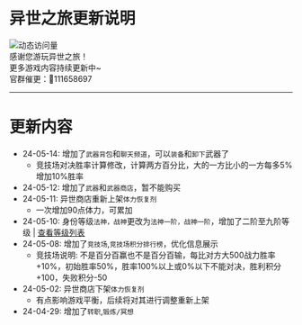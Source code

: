 # 异世之旅更新说明
![动态访问量](https://count.kjchmc.cn/get/@Tloml-Starry-异世之旅?theme=rule34)  
感谢您游玩异世之旅！  
更多游戏内容持续更新中~  
官群催更：🐧111658697

---
# 更新内容
* 24-05-14: 增加了`武器背包`和`聊天频道`，可以`装备`和`卸下`武器了
  * 竞技场对决胜率计算修改，计算两方百分比，大的一方比小的一方每多5%增加10%胜率
* 24-05-12: 增加了`武器`和`武器商店`，暂不能购买
* 24-05-11: 异世商店重新上架`体力恢复剂`
  * 一次增加90点体力，可累加
* 24-05-10: 身份等级`法神，战神`更改为`法神一阶，战神一阶`，增加了二阶至九阶等级 | [查看等级列表](https://gitee.com/Tloml-Starry/resources/blob/master/resources/md/异世之旅身份等级.md)
* 24-05-08: 增加了`竞技场`,`竞技场积分排行榜`，优化信息展示
  * 竞技场说明: 不是百分百赢也不是百分百输，每比对方大500战力胜率+10%，初始胜率50%，胜率100%以上或0%以下不能对决，胜利积分+100，失败积分-50
* 24-05-02: 异世商店下架`体力恢复剂`
  * 有点影响游戏平衡，后续将对其进行调整重新上架
* 24-04-29: 增加了`转职`,`锻炼/冥想`
